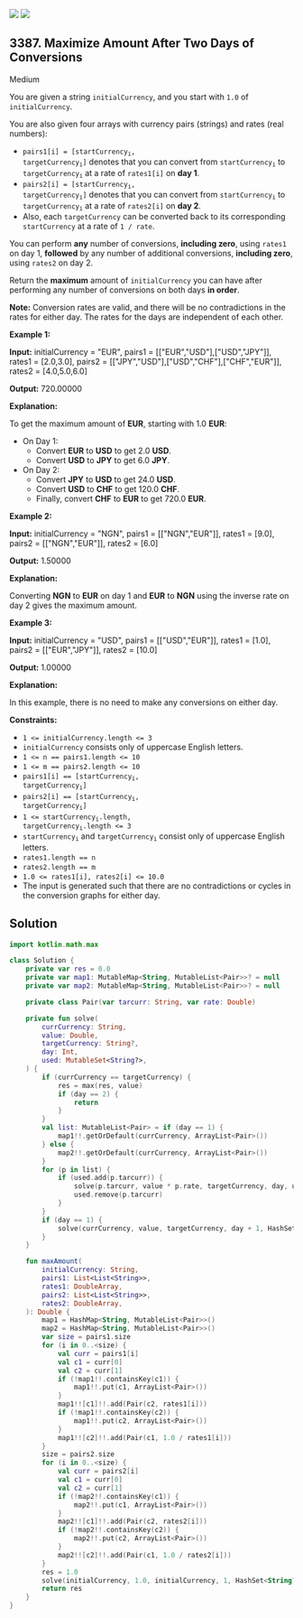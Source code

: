 [![](https://img.shields.io/github/stars/javadev/LeetCode-in-Kotlin?label=Stars&style=flat-square)](https://github.com/javadev/LeetCode-in-Kotlin)
[![](https://img.shields.io/github/forks/javadev/LeetCode-in-Kotlin?label=Fork%20me%20on%20GitHub%20&style=flat-square)](https://github.com/javadev/LeetCode-in-Kotlin/fork)

## 3387\. Maximize Amount After Two Days of Conversions

Medium

You are given a string `initialCurrency`, and you start with `1.0` of `initialCurrency`.

You are also given four arrays with currency pairs (strings) and rates (real numbers):

*   <code>pairs1[i] = [startCurrency<sub>i</sub>, targetCurrency<sub>i</sub>]</code> denotes that you can convert from <code>startCurrency<sub>i</sub></code> to <code>targetCurrency<sub>i</sub></code> at a rate of `rates1[i]` on **day 1**.
*   <code>pairs2[i] = [startCurrency<sub>i</sub>, targetCurrency<sub>i</sub>]</code> denotes that you can convert from <code>startCurrency<sub>i</sub></code> to <code>targetCurrency<sub>i</sub></code> at a rate of `rates2[i]` on **day 2**.
*   Also, each `targetCurrency` can be converted back to its corresponding `startCurrency` at a rate of `1 / rate`.

You can perform **any** number of conversions, **including zero**, using `rates1` on day 1, **followed** by any number of additional conversions, **including zero**, using `rates2` on day 2.

Return the **maximum** amount of `initialCurrency` you can have after performing any number of conversions on both days **in order**.

**Note:** Conversion rates are valid, and there will be no contradictions in the rates for either day. The rates for the days are independent of each other.

**Example 1:**

**Input:** initialCurrency = "EUR", pairs1 = \[\["EUR","USD"],["USD","JPY"]], rates1 = [2.0,3.0], pairs2 = \[\["JPY","USD"],["USD","CHF"],["CHF","EUR"]], rates2 = [4.0,5.0,6.0]

**Output:** 720.00000

**Explanation:**

To get the maximum amount of **EUR**, starting with 1.0 **EUR**:

*   On Day 1:
    *   Convert **EUR** to **USD** to get 2.0 **USD**.
    *   Convert **USD** to **JPY** to get 6.0 **JPY**.
*   On Day 2:
    *   Convert **JPY** to **USD** to get 24.0 **USD**.
    *   Convert **USD** to **CHF** to get 120.0 **CHF**.
    *   Finally, convert **CHF** to **EUR** to get 720.0 **EUR**.

**Example 2:**

**Input:** initialCurrency = "NGN", pairs1 = \[\["NGN","EUR"]], rates1 = [9.0], pairs2 = \[\["NGN","EUR"]], rates2 = [6.0]

**Output:** 1.50000

**Explanation:**

Converting **NGN** to **EUR** on day 1 and **EUR** to **NGN** using the inverse rate on day 2 gives the maximum amount.

**Example 3:**

**Input:** initialCurrency = "USD", pairs1 = \[\["USD","EUR"]], rates1 = [1.0], pairs2 = \[\["EUR","JPY"]], rates2 = [10.0]

**Output:** 1.00000

**Explanation:**

In this example, there is no need to make any conversions on either day.

**Constraints:**

*   `1 <= initialCurrency.length <= 3`
*   `initialCurrency` consists only of uppercase English letters.
*   `1 <= n == pairs1.length <= 10`
*   `1 <= m == pairs2.length <= 10`
*   <code>pairs1[i] == [startCurrency<sub>i</sub>, targetCurrency<sub>i</sub>]</code>
*   <code>pairs2[i] == [startCurrency<sub>i</sub>, targetCurrency<sub>i</sub>]</code>
*   <code>1 <= startCurrency<sub>i</sub>.length, targetCurrency<sub>i</sub>.length <= 3</code>
*   <code>startCurrency<sub>i</sub></code> and <code>targetCurrency<sub>i</sub></code> consist only of uppercase English letters.
*   `rates1.length == n`
*   `rates2.length == m`
*   `1.0 <= rates1[i], rates2[i] <= 10.0`
*   The input is generated such that there are no contradictions or cycles in the conversion graphs for either day.

## Solution

```kotlin
import kotlin.math.max

class Solution {
    private var res = 0.0
    private var map1: MutableMap<String, MutableList<Pair>>? = null
    private var map2: MutableMap<String, MutableList<Pair>>? = null

    private class Pair(var tarcurr: String, var rate: Double)

    private fun solve(
        currCurrency: String,
        value: Double,
        targetCurrency: String?,
        day: Int,
        used: MutableSet<String?>,
    ) {
        if (currCurrency == targetCurrency) {
            res = max(res, value)
            if (day == 2) {
                return
            }
        }
        val list: MutableList<Pair> = if (day == 1) {
            map1!!.getOrDefault(currCurrency, ArrayList<Pair>())
        } else {
            map2!!.getOrDefault(currCurrency, ArrayList<Pair>())
        }
        for (p in list) {
            if (used.add(p.tarcurr)) {
                solve(p.tarcurr, value * p.rate, targetCurrency, day, used)
                used.remove(p.tarcurr)
            }
        }
        if (day == 1) {
            solve(currCurrency, value, targetCurrency, day + 1, HashSet<String?>())
        }
    }

    fun maxAmount(
        initialCurrency: String,
        pairs1: List<List<String>>,
        rates1: DoubleArray,
        pairs2: List<List<String>>,
        rates2: DoubleArray,
    ): Double {
        map1 = HashMap<String, MutableList<Pair>>()
        map2 = HashMap<String, MutableList<Pair>>()
        var size = pairs1.size
        for (i in 0..<size) {
            val curr = pairs1[i]
            val c1 = curr[0]
            val c2 = curr[1]
            if (!map1!!.containsKey(c1)) {
                map1!!.put(c1, ArrayList<Pair>())
            }
            map1!![c1]!!.add(Pair(c2, rates1[i]))
            if (!map1!!.containsKey(c2)) {
                map1!!.put(c2, ArrayList<Pair>())
            }
            map1!![c2]!!.add(Pair(c1, 1.0 / rates1[i]))
        }
        size = pairs2.size
        for (i in 0..<size) {
            val curr = pairs2[i]
            val c1 = curr[0]
            val c2 = curr[1]
            if (!map2!!.containsKey(c1)) {
                map2!!.put(c1, ArrayList<Pair>())
            }
            map2!![c1]!!.add(Pair(c2, rates2[i]))
            if (!map2!!.containsKey(c2)) {
                map2!!.put(c2, ArrayList<Pair>())
            }
            map2!![c2]!!.add(Pair(c1, 1.0 / rates2[i]))
        }
        res = 1.0
        solve(initialCurrency, 1.0, initialCurrency, 1, HashSet<String?>())
        return res
    }
}
```
